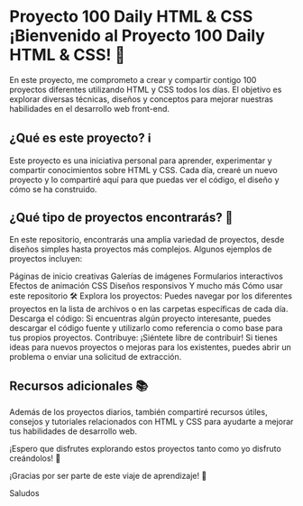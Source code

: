 <h1>Proyecto 100 Daily HTML & CSS
¡Bienvenido al Proyecto 100 Daily HTML & CSS! 🚀</h1>


En este proyecto, me comprometo a crear y compartir contigo 100 proyectos diferentes utilizando HTML y CSS todos los días. El objetivo es explorar diversas técnicas, diseños y conceptos para mejorar nuestras habilidades en el desarrollo web front-end.

<h2>¿Qué es este proyecto? ℹ️</h2> 
Este proyecto es una iniciativa personal para aprender, experimentar y compartir conocimientos sobre HTML y CSS. Cada día, crearé un nuevo proyecto y lo compartiré aquí para que puedas ver el código, el diseño y cómo se ha construido.

<h2>¿Qué tipo de proyectos encontrarás? 🎨</h2>
En este repositorio, encontrarás una amplia variedad de proyectos, desde diseños simples hasta proyectos más complejos. Algunos ejemplos de proyectos incluyen:

Páginas de inicio creativas
Galerías de imágenes
Formularios interactivos
Efectos de animación CSS
Diseños responsivos
Y mucho más
Cómo usar este repositorio 🛠️
Explora los proyectos: Puedes navegar por los diferentes proyectos en la lista de archivos o en las carpetas específicas de cada día.
Descarga el código: Si encuentras algún proyecto interesante, puedes descargar el código fuente y utilizarlo como referencia o como base para tus propios proyectos.
Contribuye: ¡Siéntete libre de contribuir! Si tienes ideas para nuevos proyectos o mejoras para los existentes, puedes abrir un problema o enviar una solicitud de extracción.<br/>
<h2>Recursos adicionales 📚</h2>
Además de los proyectos diarios, también compartiré recursos útiles, consejos y tutoriales relacionados con HTML y CSS para ayudarte a mejorar tus habilidades de desarrollo web.

¡Espero que disfrutes explorando estos proyectos tanto como yo disfruto creándolos! 🌟

¡Gracias por ser parte de este viaje de aprendizaje! 🙌

Saludos
